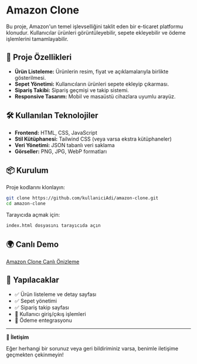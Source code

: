 # Amazon Clone

Bu proje, Amazon'un temel işlevselliğini taklit eden bir e-ticaret platformu klonudur. Kullanıcılar ürünleri görüntüleyebilir, sepete ekleyebilir ve ödeme işlemlerini tamamlayabilir.

## 🚀 Proje Özellikleri

- **Ürün Listeleme:** Ürünlerin resim, fiyat ve açıklamalarıyla birlikte gösterilmesi.
- **Sepet Yönetimi:** Kullanıcıların ürünleri sepete ekleyip çıkarması.
- **Sipariş Takibi:** Sipariş geçmişi ve takip sistemi.
- **Responsive Tasarım:** Mobil ve masaüstü cihazlara uyumlu arayüz.

## 🛠 Kullanılan Teknolojiler

- **Frontend:** HTML, CSS, JavaScript
- **Stil Kütüphanesi:** Tailwind CSS (veya varsa ekstra kütüphaneler)
- **Veri Yönetimi:** JSON tabanlı veri saklama
- **Görseller:** PNG, JPG, WebP formatları

## 📦 Kurulum

Proje kodlarını klonlayın:

```sh
git clone https://github.com/kullaniciAdi/amazon-clone.git
cd amazon-clone
```

Tarayıcıda açmak için:

```sh
index.html dosyasını tarayıcıda açın
```

## 🌍 Canlı Demo

[Amazon Clone Canlı Önizleme](https://amazon-clone-demo.vercel.app/)

## 📌 Yapılacaklar

- ✅ Ürün listeleme ve detay sayfası
- ✅ Sepet yönetimi
- ✅ Sipariş takip sayfası
- 🔲 Kullanıcı giriş/çıkış işlemleri
- 🔲 Ödeme entegrasyonu

---

**📩 İletişim**

Eğer herhangi bir sorunuz veya geri bildiriminiz varsa, benimle iletişime geçmekten çekinmeyin!
